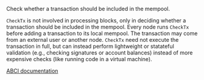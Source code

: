 Check whether a transaction should be included in the mempool.

`CheckTx` is not involved in processing blocks, only in deciding whether a
transaction should be included in the mempool. Every node runs `CheckTx`
before adding a transaction to its local mempool. The transaction may come
from an external user or another node. `CheckTx` need not execute the
transaction in full, but can instead perform lightweight or statateful
validation (e.g., checking signatures or account balances) instead of more
expensive checks (like running code in a virtual machine).

[ABCI documentation](https://docs.cometbft.com/v1/spec/abci/abci.html#checktx)